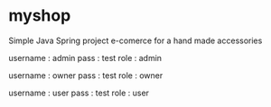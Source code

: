 # myshop
Simple Java Spring project
e-comerce for a hand made accessories

username : admin
pass : test
role : admin

username : owner
pass : test
role : owner

username : user
pass : test
role : user
